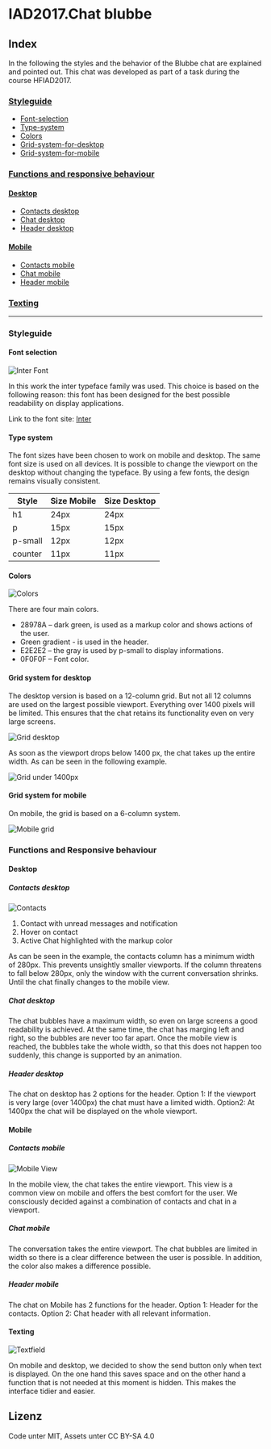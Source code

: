 # IAD2017.Chat blubbe

## Index

In the following the styles and the behavior of the Blubbe chat are explained and pointed out. This chat was developed as part of a task during the course HFIAD2017.

### [Styleguide](#styleguide)
  - [Font-selection](#font-selection)
  - [Type-system](#type-system)
  - [Colors](#colors)
  - [Grid-system-for-desktop](#grid-system-for-desktop)
  - [Grid-system-for-mobile](#grid-system-for-mobile)

### [Functions and responsive behaviour](#functions-and-responsive-behaviour)

#### [Desktop](#desktop)
  - [Contacts desktop](#contacts-desktop)
  - [Chat desktop](#chat-desktop)
  - [Header desktop](#header-desktop)

#### [Mobile](#mobile)
  - [Contacts mobile](#contacts-mobile)
  - [Chat mobile](#chat-mobile)
  - [Header mobile](#header-mobile)

### [Texting](#texting)


---

### Styleguide

#### Font selection

![Inter Font](https://i.imgur.com/4rlAEwI.png)

In this work the inter typeface family was used. This choice is based on the following reason: this font has been designed for the best possible readability on display applications.

Link to the font site: [Inter](https://rsms.me/inter/)

#### Type system

The font sizes have been chosen to work on mobile and desktop. The same font size is used on all devices. It is possible to change the viewport on the desktop without changing the typeface. By using a few fonts, the design remains visually consistent.

| Style         | Size Mobile | Size Desktop  |
| ------------- |-------------| --------------|
| h1            | 24px        | 24px          |
| p             | 15px        | 15px          |
| p-small       | 12px        | 12px          |
| counter       | 11px        | 11px          |

#### Colors

![Colors](https://i.imgur.com/qXv80DS.png)

There are four main colors.
* 28978A – dark green, is used as a markup color and shows actions of the user.
* Green gradient - is used in the header.
* E2E2E2 – the gray is used by p-small to display informations.
* 0F0F0F – Font color.

#### Grid system for desktop

The desktop version is based on a 12-column grid. But not all 12 columns are used on the largest possible viewport. Everything over 1400 pixels will be limited. This ensures that the chat retains its functionality even on very large screens.

![Grid desktop](https://imgur.com/xAk9A5m.png)

As soon as the viewport drops below 1400 px, the chat takes up the entire width. As can be seen in the following example.

![Grid under 1400px](https://imgur.com/DTLLWKq.png)

#### Grid system for mobile

On mobile, the grid is based on a 6-column system.

![Mobile grid](https://imgur.com/b3c0JLy.png)

### Functions and Responsive behaviour

#### Desktop
##### Contacts desktop
![Contacts](https://imgur.com/wkJWdB3.png)

1. Contact with unread messages and notification
2. Hover on contact
3. Active Chat highlighted with the markup color

As can be seen in the example, the contacts column has a minimum width of 280px. This prevents unsightly smaller viewports. If the column threatens to fall below 280px, only the window with the current conversation shrinks. Until the chat finally changes to the mobile view.

##### Chat desktop
The chat bubbles have a maximum width, so even on large screens a good readability is achieved. At the same time, the chat has marging left and right, so the bubbles are never too far apart. Once the mobile view is reached, the bubbles take the whole width, so that this does not happen too suddenly, this change is supported by an animation.

##### Header desktop
The chat on desktop has 2 options for the header. Option 1: If the viewport is very large (over 1400px) the chat must have a limited width. Option2: At 1400px the chat will be displayed on the whole viewport.

#### Mobile
##### Contacts mobile
![Mobile View](https://imgur.com/X0dcSaw.png)

In the mobile view, the chat takes the entire viewport. This view is a common view on mobile and offers the best comfort for the user. We consciously decided against a combination of contacts and chat in a viewport.

##### Chat mobile
The conversation takes the entire viewport. The chat bubbles are limited in width so there is a clear difference between the user is possible. In addition, the color also makes a difference possible.

##### Header mobile
The chat on Mobile has 2 functions for the header. Option 1: Header for the contacts. Option 2: Chat header with all relevant information.


#### Texting
![Textfield](https://imgur.com/fMZJz5D.png)

On mobile and desktop, we decided to show the send button only when text is displayed. On the one hand this saves space and on the other hand a function that is not needed at this moment is hidden. This makes the interface tidier and easier.

## Lizenz
Code unter MIT, Assets unter CC BY-SA 4.0 
